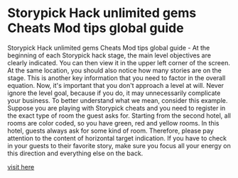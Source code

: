 # Storypick Hack unlimited gems Cheats Mod tips global guide

Storypick Hack unlimited gems Cheats Mod tips global guide - At the beginning of each Storypick hack stage, the main level objectives are clearly indicated. You can then view it in the upper left corner of the screen. At the same location, you should also notice how many stories are on the stage. This is another key information that you need to factor in the overall equation. Now, it's important that you don't approach a level at will. Never ignore the level goal, because if you do, it may unnecessarily complicate your business. To better understand what we mean, consider this example. Suppose you are playing with Storypick cheats and you need to register in the exact type of room the guest asks for. Starting from the second hotel, all rooms are color coded, so you have green, red and yellow rooms. In this hotel, guests always ask for some kind of room. Therefore, please pay attention to the content of horizontal target indication. If you have to check in your guests to their favorite story, make sure you focus all your energy on this direction and everything else on the back.

<a href="https://yintamod.xyz/storypick/">visit here</a>

